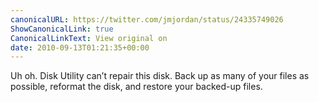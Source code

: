 ```yaml
---
canonicalURL: https://twitter.com/jmjordan/status/24335749026
ShowCanonicalLink: true
CanonicalLinkText: View original on
date: 2010-09-13T01:21:35+00:00
---
```

Uh oh. Disk Utility can’t repair this disk. Back up as many of your files as possible, reformat the disk, and restore your backed-up files.